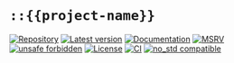 # `::{{project-name}}`

[![Repository](https://img.shields.io/badge/repository-GitHub-brightgreen.svg)](
https://github.com/{{github_user}}/{{project-name}}.rs)
[![Latest version](https://img.shields.io/crates/v/{{project-name}}.svg)](
https://crates.io/crates/{{project-name}})
[![Documentation](https://docs.rs/{{project-name}}/badge.svg)](
https://docs.rs/{{project-name}})
[![MSRV](https://img.shields.io/badge/MSRV-{{MSRV}}-white)](
https://gist.github.com/danielhenrymantilla/9b59de4db8e5f2467ed008b3c450527b)
[![unsafe forbidden](https://img.shields.io/badge/unsafe-forbidden-success.svg)](
https://github.com/rust-secure-code/safety-dance/)
[![License](https://img.shields.io/crates/l/{{project-name}}.svg)](
https://github.com/{{github_user}}/{{project-name}}.rs/blob/master/LICENSE-ZLIB)
[![CI](https://github.com/{{github_user}}/{{project-name}}.rs/workflows/CI/badge.svg)](
https://github.com/{{github_user}}/{{project-name}}.rs/actions)
[![no_std compatible](https://img.shields.io/badge/no__std-compatible-success.svg)](
https://github.com/rust-secure-code/safety-dance/)

<!-- Templated by `cargo-generate` using https://github.com/danielhenrymantilla/proc-macro-template -->
